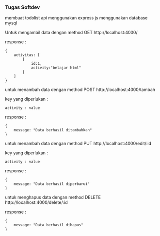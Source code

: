 ### Tugas Softdev
membuat todolist api menggunakan express js
menggunakan database mysql


Untuk mengambil data dengan method GET
http://localhost:4000/

response :
```
{
    activitas: [
        {
            id:1,
            activity:"belajar html"
        }
    ]
}
```

untuk menambah data dengan method POST
http://localhost:4000/tambah

key yang diperlukan :
```
activity : value
```

response :
```
{
    message: "Data berhasil ditambahkan"
}
```

untuk menambah data dengan method PUT
http://localhost:4000/edit/:id

key yang diperlukan :
```
activity : value
```

response :
```
{
    message: "Data berhasil diperbarui"
}
```

untuk menghapus data dengan method DELETE
http://localhost:4000/delete/:id

response :
```
{
    message: "Data berhasil dihapus"
}
```
